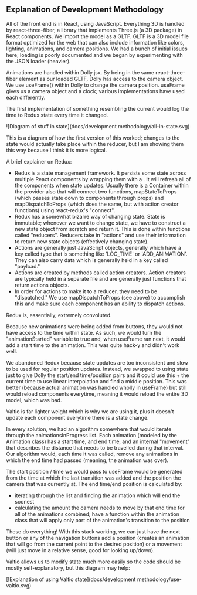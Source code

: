 ## Explanation of Development Methodology

All of the front end is in React, using JavaScript. Everything 3D is handled by react-three-fiber, a library that implements Three.js (a 3D package) in React components. We import the model as a GLTF. GLTF is a 3D model file format optimized for the web that can also include information like colors, lighting, animations, and camera positions. We had a bunch of initial issues here; loading is poorly documented and we began by experimenting with the JSON loader (heavier).

Animations are handled within Dolly.jsx. By being in the same react-three-fiber <canvas> element as our loaded GLTF, Dolly has access to the camera object. We use useFrame() within Dolly to change the camera position. useFrame gives us a camera object and a clock; various implementations have used each differently.

The first implementation of something resembling the current would log the time to Redux state every time it changed. 

![Diagram of stuff in state](docs/development methodology/all-in-state.svg)

This is a diagram of how the first version of this worked; changes to the state would actually take place within the reducer, but I am showing them this way because I think it is more logical.

A brief explainer on Redux:
- Redux is a state management framework. It persists some state across multiple React components by wrapping them with a <Provider>. It will refresh all of the components when state updates. Usually there is a Container within the provider also that will connect two functions, mapStateToProps (which passes state down to components through props) and mapDispatchToProps (which does the same, but with action creator functions) using react-redux's "connect".
- Redux has a somewhat bizarre way of changing state. State is immutable; whenever we want to change state, we have to construct a new state object from scratch and return it. This is done within functions called "reducers". Reducers take in "actions" and use their information to return new state objects (effectively changing state).
- Actions are generally just JavaScript objects, generally which have a key called type that is something like 'LOG_TIME' or 'ADD_ANIMATION'. They can also carry data which is generally held in a key called "payload."
- Actions are created by methods called action creators. Action creators are typically held in a separate file and are generally just functions that return actions objects.
- In order for actions to make it to a reducer, they need to be "dispatched." We use mapDispatchToProps (see above) to accomplish this and make sure each component has an ability to dispatch actions.

Redux is, essentially, extremely convoluted. 

Because new animations were being added from buttons, they would not have access to the time within state. As such, we would turn the "animationStarted" variable to true and, when useFrame ran next, it would add a start time to the animation. This was quite hack-y and didn't work well.

We abandoned Redux because state updates are too inconsistent and slow to be used for regular position updates. Instead, we swapped to using state just to give Dolly the start/end time/position pairs and it could use this + the current time to use linear interpolation and find a middle position. This was better (because actual animation was handled wholly in useFrame) but still would reload components everytime, meaning it would reload the entire 3D model, which was bad.

Valtio is far lighter weight which is why we are using it, plus it doesn't update each component everytime there is a state change. 

In every solution, we had an algorithm somewhere that would iterate through the animationsInProgress list. Each animation (modeled by the Animation class) has a start time, and end time, and an internal "movement" that describes the distance that needs to be travelled during that interval. Our algorithm would, each time it was called, remove any animations in which the end time had passed (meaning, the animation was over). 

The start position / time we would pass to useFrame would be generated from the time at which the last transition was added and the position the camera that was currently at. The end time/end position is calculated by:
- iterating through the list and finding the animation which will end the soonest
- calculating the amount the camera needs to move by that end time for all of the animations combined; have a function within the animation class that will apply only part of the animation's transition to the position

These do everything! With this stack working, we can just have the next button or any of the navigation buttons add a position (creates an animation that will go from the current point to the desired position) or a movement (will just move in a relative sense, good for looking up/down). 

Valtio allows us to modify state much more easily so the code should be mostly self-explanatory, but this diagram may help:

[!Explanation of using Valtio state](docs/development methodology/use-valtio.svg)